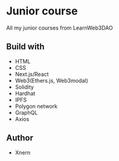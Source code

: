 # Junior course

All my junior courses from LearnWeb3DAO

  ## Build with

  - HTML
  - CSS
  - Next.js/React
  - Web3(Ethers.js, Web3modal)
  - Solidity
  - Hardhat
  - IPFS
  - Polygon network
  - GraphQL
  - Axios

  ## Author

  - Xnern

